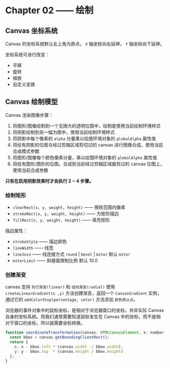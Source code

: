 # Chapter 02 —— 绘制


## Canvas 坐标系统

Canvas 的坐标系统默认左上角为原点， `X` 轴坐标向右延伸， `Y` 轴坐标向下延伸。

坐标系统可进行改变：

- 平移
- 旋转
- 缩放
- 自定义变换


## Canvas 绘制模型

Canvas 渲染图像步骤：

1. 将图形/图像绘制到一个无限大的透明位图中，绘制是使用当前绘制环境样式
2. 将阴影绘制到另一幅为图中，使用当前绘制环境样式
3. 将阴影中每个像素的 `alpha` 分量乘以绘图环境对象的 `globalAlpha` 属性值
4. 将绘有阴影的位图与经过剪辑区域剪切过的 canvas 进行图像合成，使用当前合成模式参数
5. 将图形/图像每个颜色像素分量，乘以绘图环境对象的  `globalAlpha` 属性值
6. 将绘有图形/图形的位图，合成到当前经过剪辑区域裁剪过的 canvas 位图上，使用当前合成参数

**只有在启用阴影效果时才会执行 2 ~ 4 步骤。**

### 绘制矩形

- `clearRect(x, y, weight, height)`   —— 擦除范围内像素
- `strokeRect(x, y, weight, height)`  —— 为矩形描边
- `fillRect(x, y, weight, height)`    —— 填充矩形

描边属性：

- `strokeStyle`     —— 描边颜色
- `lineWidth`     —— 线宽
- `lineJoin`    —— 线连接方式 `round` | `bevel` | `miter` 默认 `miter`
- `miterLimit`    —— 斜接面限制比例 默认 10.0 


### 创建渐变

canvas 支持 `先行渐变(linear)` 和 `径向渐变(radial)` 使用 `createLinearGradient(x ,y)` 方法创建渐变，返回一个 `CanvasGradient` 实例，通过它的 `addColorStop(percentage, color)` 方法添加 `颜色停止点`。








浏览器的事件对象中的鼠标坐标，是相对于浏览器窗口的坐标，并非实际 Canvas 自身的坐标系统。而我们通常需要知道鼠标发生在 Canvas 中的坐标，而不是相对于窗口的坐标，所以就需要坐标转换。

``` js
function coordinateTransformation(canvas: HTMLCanvasElement, x: number, y: number) {
  const bbox = canvas.getBoundingClientRect();
  return {
    x: x - bbox.left * (canvas.width  / bbox.width),
    y: y - bbox.top  * (canvas.height / bbox.height)
  };
}
```




